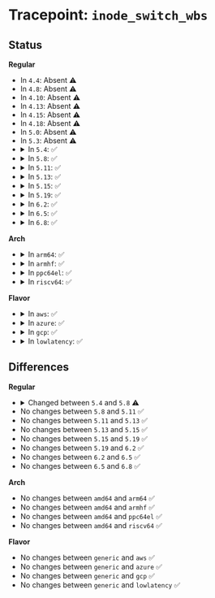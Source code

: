 # Tracepoint: <code>inode_switch_wbs</code>

## Status
<b>Regular</b>
<ul>
<li>
In <code>4.4</code>: Absent ⚠️
</li>
<li>
In <code>4.8</code>: Absent ⚠️
</li>
<li>
In <code>4.10</code>: Absent ⚠️
</li>
<li>
In <code>4.13</code>: Absent ⚠️
</li>
<li>
In <code>4.15</code>: Absent ⚠️
</li>
<li>
In <code>4.18</code>: Absent ⚠️
</li>
<li>
In <code>5.0</code>: Absent ⚠️
</li>
<li>
In <code>5.3</code>: Absent ⚠️
</li>
<li>
<details>
<summary>In <code>5.4</code>: ✅</summary>

Event:

```c
struct trace_event_raw_inode_switch_wbs {
    struct trace_entry ent;
    char name[32];
    long unsigned int ino;
    unsigned int old_cgroup_ino;
    unsigned int new_cgroup_ino;
    char __data[0];
};
```
Function:

```c
void trace_event_raw_event_inode_switch_wbs(void *__data, struct inode *inode, struct bdi_writeback *old_wb, struct bdi_writeback *new_wb);
```
</details>
</li>
<li>
<details>
<summary>In <code>5.8</code>: ✅</summary>

Event:

```c
struct trace_event_raw_inode_switch_wbs {
    struct trace_entry ent;
    char name[32];
    ino_t ino;
    ino_t old_cgroup_ino;
    ino_t new_cgroup_ino;
    char __data[0];
};
```
Function:

```c
void trace_event_raw_event_inode_switch_wbs(void *__data, struct inode *inode, struct bdi_writeback *old_wb, struct bdi_writeback *new_wb);
```
</details>
</li>
<li>
<details>
<summary>In <code>5.11</code>: ✅</summary>

Event:

```c
struct trace_event_raw_inode_switch_wbs {
    struct trace_entry ent;
    char name[32];
    ino_t ino;
    ino_t old_cgroup_ino;
    ino_t new_cgroup_ino;
    char __data[0];
};
```
Function:

```c
void trace_event_raw_event_inode_switch_wbs(void *__data, struct inode *inode, struct bdi_writeback *old_wb, struct bdi_writeback *new_wb);
```
</details>
</li>
<li>
<details>
<summary>In <code>5.13</code>: ✅</summary>

Event:

```c
struct trace_event_raw_inode_switch_wbs {
    struct trace_entry ent;
    char name[32];
    ino_t ino;
    ino_t old_cgroup_ino;
    ino_t new_cgroup_ino;
    char __data[0];
};
```
Function:

```c
void trace_event_raw_event_inode_switch_wbs(void *__data, struct inode *inode, struct bdi_writeback *old_wb, struct bdi_writeback *new_wb);
```
</details>
</li>
<li>
<details>
<summary>In <code>5.15</code>: ✅</summary>

Event:

```c
struct trace_event_raw_inode_switch_wbs {
    struct trace_entry ent;
    char name[32];
    ino_t ino;
    ino_t old_cgroup_ino;
    ino_t new_cgroup_ino;
    char __data[0];
};
```
Function:

```c
void trace_event_raw_event_inode_switch_wbs(void *__data, struct inode *inode, struct bdi_writeback *old_wb, struct bdi_writeback *new_wb);
```
</details>
</li>
<li>
<details>
<summary>In <code>5.19</code>: ✅</summary>

Event:

```c
struct trace_event_raw_inode_switch_wbs {
    struct trace_entry ent;
    char name[32];
    ino_t ino;
    ino_t old_cgroup_ino;
    ino_t new_cgroup_ino;
    char __data[0];
};
```
Function:

```c
void trace_event_raw_event_inode_switch_wbs(void *__data, struct inode *inode, struct bdi_writeback *old_wb, struct bdi_writeback *new_wb);
```
</details>
</li>
<li>
<details>
<summary>In <code>6.2</code>: ✅</summary>

Event:

```c
struct trace_event_raw_inode_switch_wbs {
    struct trace_entry ent;
    char name[32];
    ino_t ino;
    ino_t old_cgroup_ino;
    ino_t new_cgroup_ino;
    char __data[0];
};
```
Function:

```c
void trace_event_raw_event_inode_switch_wbs(void *__data, struct inode *inode, struct bdi_writeback *old_wb, struct bdi_writeback *new_wb);
```
</details>
</li>
<li>
<details>
<summary>In <code>6.5</code>: ✅</summary>

Event:

```c
struct trace_event_raw_inode_switch_wbs {
    struct trace_entry ent;
    char name[32];
    ino_t ino;
    ino_t old_cgroup_ino;
    ino_t new_cgroup_ino;
    char __data[0];
};
```
Function:

```c
void trace_event_raw_event_inode_switch_wbs(void *__data, struct inode *inode, struct bdi_writeback *old_wb, struct bdi_writeback *new_wb);
```
</details>
</li>
<li>
<details>
<summary>In <code>6.8</code>: ✅</summary>

Event:

```c
struct trace_event_raw_inode_switch_wbs {
    struct trace_entry ent;
    char name[32];
    ino_t ino;
    ino_t old_cgroup_ino;
    ino_t new_cgroup_ino;
    char __data[0];
};
```
Function:

```c
void trace_event_raw_event_inode_switch_wbs(void *__data, struct inode *inode, struct bdi_writeback *old_wb, struct bdi_writeback *new_wb);
```
</details>
</li>
</ul>
<b>Arch</b>
<ul>
<li>
<details>
<summary>In <code>arm64</code>: ✅</summary>

Event:

```c
struct trace_event_raw_inode_switch_wbs {
    struct trace_entry ent;
    char name[32];
    long unsigned int ino;
    unsigned int old_cgroup_ino;
    unsigned int new_cgroup_ino;
    char __data[0];
};
```
Function:

```c
void trace_event_raw_event_inode_switch_wbs(void *__data, struct inode *inode, struct bdi_writeback *old_wb, struct bdi_writeback *new_wb);
```
</details>
</li>
<li>
<details>
<summary>In <code>armhf</code>: ✅</summary>

Event:

```c
struct trace_event_raw_inode_switch_wbs {
    struct trace_entry ent;
    char name[32];
    long unsigned int ino;
    unsigned int old_cgroup_ino;
    unsigned int new_cgroup_ino;
    char __data[0];
};
```
Function:

```c
void trace_event_raw_event_inode_switch_wbs(void *__data, struct inode *inode, struct bdi_writeback *old_wb, struct bdi_writeback *new_wb);
```
</details>
</li>
<li>
<details>
<summary>In <code>ppc64el</code>: ✅</summary>

Event:

```c
struct trace_event_raw_inode_switch_wbs {
    struct trace_entry ent;
    char name[32];
    long unsigned int ino;
    unsigned int old_cgroup_ino;
    unsigned int new_cgroup_ino;
    char __data[0];
};
```
Function:

```c
void trace_event_raw_event_inode_switch_wbs(void *__data, struct inode *inode, struct bdi_writeback *old_wb, struct bdi_writeback *new_wb);
```
</details>
</li>
<li>
<details>
<summary>In <code>riscv64</code>: ✅</summary>

Event:

```c
struct trace_event_raw_inode_switch_wbs {
    struct trace_entry ent;
    char name[32];
    long unsigned int ino;
    unsigned int old_cgroup_ino;
    unsigned int new_cgroup_ino;
    char __data[0];
};
```
Function:

```c
void trace_event_raw_event_inode_switch_wbs(void *__data, struct inode *inode, struct bdi_writeback *old_wb, struct bdi_writeback *new_wb);
```
</details>
</li>
</ul>
<b>Flavor</b>
<ul>
<li>
<details>
<summary>In <code>aws</code>: ✅</summary>

Event:

```c
struct trace_event_raw_inode_switch_wbs {
    struct trace_entry ent;
    char name[32];
    long unsigned int ino;
    unsigned int old_cgroup_ino;
    unsigned int new_cgroup_ino;
    char __data[0];
};
```
Function:

```c
void trace_event_raw_event_inode_switch_wbs(void *__data, struct inode *inode, struct bdi_writeback *old_wb, struct bdi_writeback *new_wb);
```
</details>
</li>
<li>
<details>
<summary>In <code>azure</code>: ✅</summary>

Event:

```c
struct trace_event_raw_inode_switch_wbs {
    struct trace_entry ent;
    char name[32];
    long unsigned int ino;
    unsigned int old_cgroup_ino;
    unsigned int new_cgroup_ino;
    char __data[0];
};
```
Function:

```c
void trace_event_raw_event_inode_switch_wbs(void *__data, struct inode *inode, struct bdi_writeback *old_wb, struct bdi_writeback *new_wb);
```
</details>
</li>
<li>
<details>
<summary>In <code>gcp</code>: ✅</summary>

Event:

```c
struct trace_event_raw_inode_switch_wbs {
    struct trace_entry ent;
    char name[32];
    long unsigned int ino;
    unsigned int old_cgroup_ino;
    unsigned int new_cgroup_ino;
    char __data[0];
};
```
Function:

```c
void trace_event_raw_event_inode_switch_wbs(void *__data, struct inode *inode, struct bdi_writeback *old_wb, struct bdi_writeback *new_wb);
```
</details>
</li>
<li>
<details>
<summary>In <code>lowlatency</code>: ✅</summary>

Event:

```c
struct trace_event_raw_inode_switch_wbs {
    struct trace_entry ent;
    char name[32];
    long unsigned int ino;
    unsigned int old_cgroup_ino;
    unsigned int new_cgroup_ino;
    char __data[0];
};
```
Function:

```c
void trace_event_raw_event_inode_switch_wbs(void *__data, struct inode *inode, struct bdi_writeback *old_wb, struct bdi_writeback *new_wb);
```
</details>
</li>
</ul>

## Differences
<b>Regular</b>
<ul>
<li>
<details>
<summary>Changed between <code>5.4</code> and <code>5.8</code> ⚠️</summary>
<ul>
<li>
<b>Event changed. </b>
</li>
<li>
<b>Field type changed. </b>
<code>long unsigned int ino</code> ➡️ <code>ino_t ino</code>
</li>
<li>
<b>Field type changed. </b>
<code>unsigned int old_cgroup_ino</code> ➡️ <code>ino_t old_cgroup_ino</code>
</li>
<li>
<b>Field type changed. </b>
<code>unsigned int new_cgroup_ino</code> ➡️ <code>ino_t new_cgroup_ino</code>
</li>
</ul>
</details>
</li>
<li>
No changes between <code>5.8</code> and <code>5.11</code> ✅
</li>
<li>
No changes between <code>5.11</code> and <code>5.13</code> ✅
</li>
<li>
No changes between <code>5.13</code> and <code>5.15</code> ✅
</li>
<li>
No changes between <code>5.15</code> and <code>5.19</code> ✅
</li>
<li>
No changes between <code>5.19</code> and <code>6.2</code> ✅
</li>
<li>
No changes between <code>6.2</code> and <code>6.5</code> ✅
</li>
<li>
No changes between <code>6.5</code> and <code>6.8</code> ✅
</li>
</ul>
<b>Arch</b>
<ul>
<li>
No changes between <code>amd64</code> and <code>arm64</code> ✅
</li>
<li>
No changes between <code>amd64</code> and <code>armhf</code> ✅
</li>
<li>
No changes between <code>amd64</code> and <code>ppc64el</code> ✅
</li>
<li>
No changes between <code>amd64</code> and <code>riscv64</code> ✅
</li>
</ul>
<b>Flavor</b>
<ul>
<li>
No changes between <code>generic</code> and <code>aws</code> ✅
</li>
<li>
No changes between <code>generic</code> and <code>azure</code> ✅
</li>
<li>
No changes between <code>generic</code> and <code>gcp</code> ✅
</li>
<li>
No changes between <code>generic</code> and <code>lowlatency</code> ✅
</li>
</ul>
